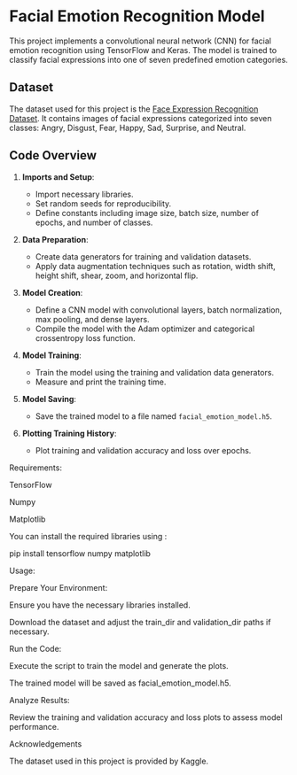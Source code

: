 

# Facial Emotion Recognition Model

This project implements a convolutional neural network (CNN) for facial emotion recognition using TensorFlow and Keras. The model is trained to classify facial expressions into one of seven predefined emotion categories.

## Dataset

The dataset used for this project is the [Face Expression Recognition Dataset](https://www.kaggle.com/datasets/jonathanoheix/face-expression-recognition-dataset). It contains images of facial expressions categorized into seven classes: Angry, Disgust, Fear, Happy, Sad, Surprise, and Neutral.

## Code Overview

1. **Imports and Setup**:
   - Import necessary libraries.
   - Set random seeds for reproducibility.
   - Define constants including image size, batch size, number of epochs, and number of classes.

2. **Data Preparation**:
   - Create data generators for training and validation datasets.
   - Apply data augmentation techniques such as rotation, width shift, height shift, shear, zoom, and horizontal flip.

3. **Model Creation**:
   - Define a CNN model with convolutional layers, batch normalization, max pooling, and dense layers.
   - Compile the model with the Adam optimizer and categorical crossentropy loss function.

4. **Model Training**:
   - Train the model using the training and validation data generators.
   - Measure and print the training time.

5. **Model Saving**:
   - Save the trained model to a file named `facial_emotion_model.h5`.

6. **Plotting Training History**:
   - Plot training and validation accuracy and loss over epochs.



Requirements:

TensorFlow

Numpy

Matplotlib


You can install the required libraries using :

pip install tensorflow numpy matplotlib


Usage:

Prepare Your Environment:

Ensure you have the necessary libraries installed.

Download the dataset and adjust the train_dir and validation_dir paths if necessary.

Run the Code:

Execute the script to train the model and generate the plots.

The trained model will be saved as facial_emotion_model.h5.

Analyze Results:

Review the training and validation accuracy and loss plots to assess model performance.


Acknowledgements

The dataset used in this project is provided by Kaggle.
